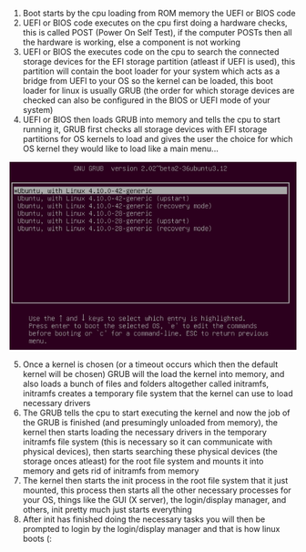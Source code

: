 1. Boot starts by the cpu loading from ROM memory the UEFI or BIOS code
2. UEFI or BIOS code executes on the cpu first doing a hardware checks, this is called POST (Power On Self Test), if the computer POSTs then all the hardware is working, else a component is not working
3. UEFI or BIOS the executes code on the cpu to search the connected storage devices for the EFI storage partition (atleast if UEFI is used), this partition will contain the boot loader for your system which acts as a bridge from UEFI to your OS so the kernel can be loaded, this boot loader for linux is usually GRUB (the order for which storage devices are checked can also be configured in the BIOS or UEFI mode of your system)
4. UEFI or BIOS then loads GRUB into memory and tells the cpu to start running it, GRUB first checks all storage devices with EFI storage partitions for OS kernels to load and gives the user the choice for which OS kernel they would like to load like a main menu...

![grub menu](./Img/grubmenu.png)

5. Once a kernel is chosen (or a timeout occurs which then the default kernel will be chosen) GRUB will the load the kernel into memory, and also loads a bunch of files and folders altogether called initramfs, initramfs creates a temporary file system that the kernel can use to load necessary drivers
6. The GRUB tells the cpu to start executing the kernel and now the job of the GRUB is finished (and presumingly unloaded from memory), the kernel then starts loading the necessary drivers in the temporary initramfs file system (this is necessary so it can communicate with physical devices), then starts searching these physical devices (the storage onces atleast) for the root file system and mounts it into memory and gets rid of initramfs from memory
7. The kernel then starts the init process in the root file system that it just mounted, this process then starts all the other necessary processes for your OS, things like the GUI (X server), the login/display manager, and others, init pretty much just starts everything
8. After init has finished doing the necessary tasks you will then be prompted to login by the login/display manager and that is how linux boots (: